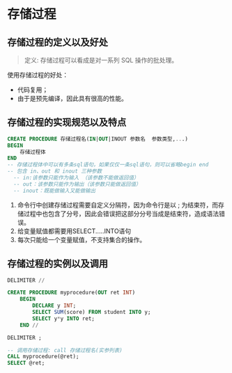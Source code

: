 # 存储过程

## 存储过程的定义以及好处

>定义: 存储过程可以看成是对一系列 SQL 操作的批处理。

使用存储过程的好处：

- 代码复用；
- 由于是预先编译，因此具有很高的性能。

## 存储过程的实现规范以及特点

```sql
CREATE PROCEDURE 存储过程名(IN|OUT|INOUT 参数名  参数类型,...)
BEGIN
    存储过程体
END
-- 存储过程体中可以有多条sql语句，如果仅仅一条sql语句，则可以省略begin end
-- 包含 in、out 和 inout 三种参数
  -- in:该参数只能作为输入 （该参数不能做返回值）
  -- out：该参数只能作为输出（该参数只能做返回值）
  -- inout：既能做输入又能做输出
```

1. 命令行中创建存储过程需要自定义分隔符，因为命令行是以 ; 为结束符，而存储过程中也包含了分号，因此会错误把这部分分号当成是结束符，造成语法错误。
2. 给变量赋值都需要用SELECT.....INTO语句
3. 每次只能给一个变量赋值，不支持集合的操作。

## 存储过程的实例以及调用

```sql
DELIMITER //

CREATE PROCEDURE myprocedure(OUT ret INT)
    BEGIN
        DECLARE y INT;
        SELECT SUM(score) FROM student INTO y;
        SELECT y*y INTO ret;
    END //

DELIMITER ;
```

```sql
-- 调用存储过程: call 存储过程名(实参列表)
CALL myprocedure(@ret);
SELECT @ret;
```
